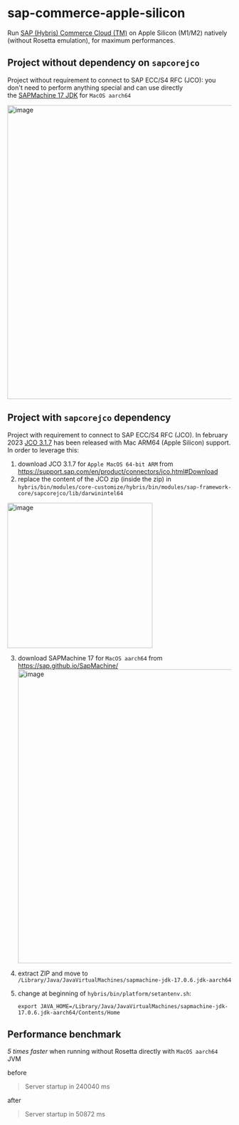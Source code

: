# sap-commerce-apple-silicon
Run [SAP (Hybris) Commerce Cloud (TM)](https://www.sap.com/products/crm/commerce-cloud.html) on Apple Silicon (M1/M2) natively (without Rosetta emulation), for maximum performances.

## Project without dependency on `sapcorejco`
Project without requirement to connect to SAP ECC/S4 RFC (JCO): you don't need to perform anything special and can use directly the [SAPMachine 17 JDK](https://sap.github.io/SapMachine/) for `MacOS aarch64`

<img width="660" alt="image" src="https://user-images.githubusercontent.com/2743637/222374610-22d01de8-0cc6-4857-a7a1-3a8d47b07392.png">

## Project with `sapcorejco` dependency
Project with requirement to connect to SAP ECC/S4 RFC (JCO). In february 2023 [JCO 3.1.7](https://launchpad.support.sap.com/#/notes/3276799) has been released with Mac ARM64 (Apple Silicon) support. In order to leverage this:
1. download JCO 3.1.7 for `Apple MacOS 64-bit ARM` from https://support.sap.com/en/product/connectors/jco.html#Download 
2. replace the content of the JCO zip (inside the zip) in `hybris/bin/modules/core-customize/hybris/bin/modules/sap-framework-core/sapcorejco/lib/darwinintel64` 
<img width="326" alt="image" src="https://user-images.githubusercontent.com/2743637/222375200-977dc3ad-665a-45e4-9603-72f8e42da860.png">

3. download SAPMachine 17 for `MacOS aarch64` from https://sap.github.io/SapMachine/ <img width="660" alt="image" src="https://user-images.githubusercontent.com/2743637/222375258-16e0c04e-40c8-41fe-a138-bc86fc99f2c9.png">
4. extract ZIP and move to `/Library/Java/JavaVirtualMachines/sapmachine-jdk-17.0.6.jdk-aarch64` 
5. change at beginning of `hybris/bin/platform/setantenv.sh`:

    `export JAVA_HOME=/Library/Java/JavaVirtualMachines/sapmachine-jdk-17.0.6.jdk-aarch64/Contents/Home`


## Performance benchmark
*5 times faster* when running without Rosetta directly with `MacOS aarch64` JVM

before

> Server startup in 240040 ms

after

> Server startup in 50872 ms
